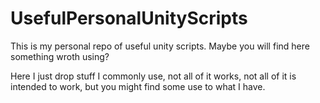 # UsefulPersonalUnityScripts
This is my personal repo of useful unity scripts. Maybe you will find here something wroth using?

Here I just drop stuff I commonly use, not all of it works, not all of it is intended to work, but you might find some use to what I have.
